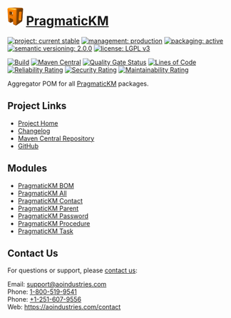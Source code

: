 # [<img src="ao-logo.png" alt="AO Logo" width="35" height="40">](https://github.com/aoindustries) [PragmaticKM](https://github.com/aoindustries/pragmatickm)

[![project: current stable](https://pragmatickm.com/ao-badges/project-current-stable.svg)](https://aoindustries.com/life-cycle#project-current-stable)
[![management: production](https://pragmatickm.com/ao-badges/management-production.svg)](https://aoindustries.com/life-cycle#management-production)
[![packaging: active](https://pragmatickm.com/ao-badges/packaging-active.svg)](https://aoindustries.com/life-cycle#packaging-active)  
[![semantic versioning: 2.0.0](https://pragmatickm.com/ao-badges/semver-2.0.0.svg)](http://semver.org/spec/v2.0.0.html)
[![license: LGPL v3](https://pragmatickm.com/ao-badges/license-lgpl-3.0.svg)](https://www.gnu.org/licenses/lgpl-3.0)

[![Build](https://github.com/aoindustries/pragmatickm/workflows/Build/badge.svg?branch=1.x)](https://github.com/aoindustries/pragmatickm/actions?query=workflow%3ABuild)
[![Maven Central](https://maven-badges.herokuapp.com/maven-central/com.pragmatickm/pragmatickm/badge.svg)](https://maven-badges.herokuapp.com/maven-central/com.pragmatickm/pragmatickm)
[![Quality Gate Status](https://sonarcloud.io/api/project_badges/measure?branch=1.x&project=com.pragmatickm%3Apragmatickm&metric=alert_status)](https://sonarcloud.io/dashboard?branch=1.x&id=com.pragmatickm%3Apragmatickm)
[![Lines of Code](https://sonarcloud.io/api/project_badges/measure?branch=1.x&project=com.pragmatickm%3Apragmatickm&metric=ncloc)](https://sonarcloud.io/component_measures?branch=1.x&id=com.pragmatickm%3Apragmatickm&metric=ncloc)  
[![Reliability Rating](https://sonarcloud.io/api/project_badges/measure?branch=1.x&project=com.pragmatickm%3Apragmatickm&metric=reliability_rating)](https://sonarcloud.io/component_measures?branch=1.x&id=com.pragmatickm%3Apragmatickm&metric=Reliability)
[![Security Rating](https://sonarcloud.io/api/project_badges/measure?branch=1.x&project=com.pragmatickm%3Apragmatickm&metric=security_rating)](https://sonarcloud.io/component_measures?branch=1.x&id=com.pragmatickm%3Apragmatickm&metric=Security)
[![Maintainability Rating](https://sonarcloud.io/api/project_badges/measure?branch=1.x&project=com.pragmatickm%3Apragmatickm&metric=sqale_rating)](https://sonarcloud.io/component_measures?branch=1.x&id=com.pragmatickm%3Apragmatickm&metric=Maintainability)

Aggregator POM for all [PragmaticKM](https://github.com/aoindustries/pragmatickm) packages.

## Project Links
* [Project Home](https://pragmatickm.com/)
* [Changelog](https://pragmatickm.com/changelog)
* [Maven Central Repository](https://search.maven.org/artifact/com.pragmatickm/pragmatickm)
* [GitHub](https://github.com/aoindustries/pragmatickm)

## Modules
* [PragmaticKM BOM](https://github.com/aoindustries/pragmatickm-bom)
* [PragmaticKM All](https://github.com/aoindustries/pragmatickm-all)
* [PragmaticKM Contact](https://github.com/aoindustries/pragmatickm-contact)
* [PragmaticKM Parent](https://github.com/aoindustries/pragmatickm-parent)
* [PragmaticKM Password](https://github.com/aoindustries/pragmatickm-password)
* [PragmaticKM Procedure](https://github.com/aoindustries/pragmatickm-procedure)
* [PragmaticKM Task](https://github.com/aoindustries/pragmatickm-task)

## Contact Us
For questions or support, please [contact us](https://aoindustries.com/contact):

Email: [support@aoindustries.com](mailto:support@aoindustries.com)  
Phone: [1-800-519-9541](tel:1-800-519-9541)  
Phone: [+1-251-607-9556](tel:+1-251-607-9556)  
Web: https://aoindustries.com/contact
